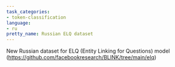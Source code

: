 ```yaml
---
task_categories:
- token-classification
language:
- ru
pretty_name: Russian ELQ dataset
---
```

New Russian dataset for ELQ (Entity Linking for Questions) model (https://github.com/facebookresearch/BLINK/tree/main/elq)
